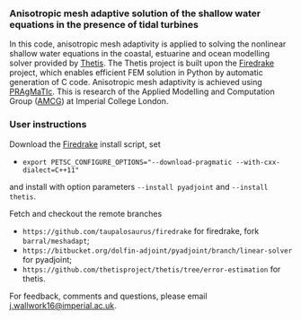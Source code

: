 ### Anisotropic mesh adaptive solution of the shallow water equations in the presence of tidal turbines ###

In this code, anisotropic mesh adaptivity is applied to solving the nonlinear shallow water equations in the coastal, 
estuarine and ocean modelling solver provided by [Thetis][1]. The Thetis project is built upon the [Firedrake][2]
project, which enables efficient FEM solution in Python by automatic generation of C code. Anisotropic mesh adaptivity
is achieved using [PRAgMaTIc][3]. This is research of the Applied Modelling and Computation Group ([AMCG][4]) at
Imperial College London.

### User instructions

Download the [Firedrake][1] install script, set
* ``export PETSC_CONFIGURE_OPTIONS="--download-pragmatic --with-cxx-dialect=C++11"``

and install with option parameters ``--install pyadjoint`` and ``--install thetis``.

Fetch and checkout the remote branches 
* ``https://github.com/taupalosaurus/firedrake`` for firedrake, fork ``barral/meshadapt``;
* ``https://bitbucket.org/dolfin-adjoint/pyadjoint/branch/linear-solver`` for pyadjoint;
* ``https://github.com/thetisproject/thetis/tree/error-estimation`` for thetis.

For feedback, comments and questions, please email j.wallwork16@imperial.ac.uk.

[1]: http://thetisproject.org/index.html "Thetis"
[2]: http://firedrakeproject.org/ "Firedrake"
[3]: https://github.com/meshadaptation/pragmatic "PRAgMaTIc"
[4]: http://www.imperial.ac.uk/earth-science/research/research-groups/amcg/ "AMCG"
